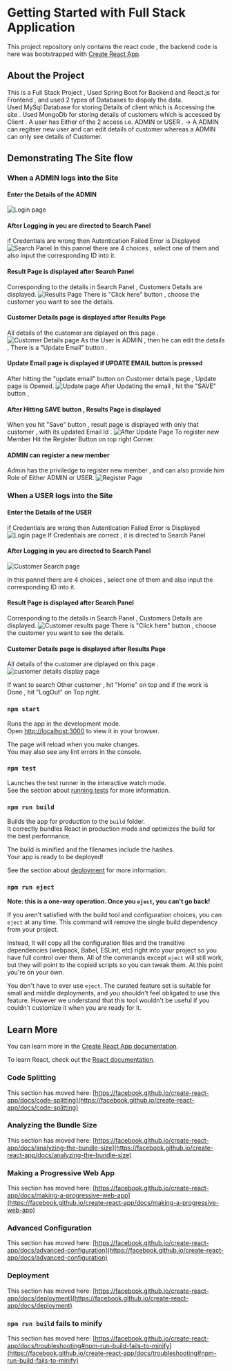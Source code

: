 # Getting Started with Full Stack Application

This project repository only contains the react code , the backend code is here was bootstrapped with [Create React App](https://github.com/facebook/create-react-app).

## About the Project 

This is a Full Stack Project , Used Spring Boot for Backend and React.js for Frontend , and used 2 types of Databases to dispaly the data.
</br>
Used MySql Database for storing Details of client which is Accessing the site .
Used MongoDb for storing details of customers which is accessed by Client . 
A user has Either of the 2 access i.e. ADMIN or USER .
 -> A ADMIN can regitser new user and can edit details of customer whereas a ADMIN can only see details of Customer.

## Demonstrating The Site flow

### When a ADMIN logs into the Site 

#### Enter the Details of the ADMIN
![Login page](https://github.com/jatinpaytm/FullStack_Project_SpringReact/assets/123053672/4a6692fa-0ec6-4809-8565-94f6961e5ce0)

#### After Logging in you are directed to Search Panel 
if Credentials are wrong then Autentication Failed Error is Displayed
![Search Panel](https://github.com/jatinpaytm/FullStack_Project_SpringReact/assets/123053672/72748f84-e29c-470c-869b-b2085f0cd1c4)
In this pannel there are 4 choices , select one of them and also input the corresponding ID into it.

#### Result Page is displayed after Search Panel
Corresponding to the details in Search Panel , Customers Details are displayed.
![Results Page](https://github.com/jatinpaytm/FullStack_Project_SpringReact/assets/123053672/7e783b13-d42c-49ed-a25d-b868e0a1b089)
There is "Click here" button , choose the customer you want to see the details.

#### Customer Details page is displayed after Results Page
All details of the customer are diplayed on this page .
![Customer Details page](https://github.com/jatinpaytm/FullStack_Project_SpringReact/assets/123053672/28acc512-881e-4348-a008-e96f4a46ec93)
As the User is ADMIN , then he can edit the details , There is a "Update Email" button .

#### Update Email page is displayed if UPDATE EMAIL button is pressed
After hitting the "update email" button on Customer details page , Update page is Opened.
![Update page](https://github.com/jatinpaytm/FullStack_Project_SpringReact/assets/123053672/b80ffd65-8582-42dd-9c86-af9ea65318bb)
After Updating the email , hit the "SAVE" button , 

#### After Hitting SAVE button , Results Page is displayed 
When you hit "Save" button , result page is displayed with only that customer , with its updated Email Id .
![After Update Page](https://github.com/jatinpaytm/FullStack_Project_SpringReact/assets/123053672/3cd042ff-b18d-4685-96e4-b851bc030a6b)
To register new Member Hit the Register Button on top right Corner.

#### ADMIN can register a new member 
Admin has the priviledge to register new member , and can also provide him Role of Either ADMIN or USER.
![Register Page](https://github.com/jatinpaytm/FullStack_Project_SpringReact/assets/123053672/4401223b-7977-445d-a4fc-83be5a5ebe09)

### When a USER logs into the Site 

#### Enter the Details of the USER
if Credentials are wrong then Autentication Failed Error is Displayed
![Login page](https://github.com/jatinpaytm/FullStack_Project_SpringReact/assets/123053672/dbd05870-1a54-45a8-918b-a542672ea7c5)
If Credentials are correct , it is directed to Search Panel

#### After Logging in you are directed to Search Panel 
![Customer Search page](https://github.com/jatinpaytm/FullStack_Project_SpringReact/assets/123053672/15ad9d52-e6b2-4017-b880-35d7baa5a842)

In this pannel there are 4 choices , select one of them and also input the corresponding ID into it.

#### Result Page is displayed after Search Panel
Corresponding to the details in Search Panel , Customers Details are displayed.
![Customer results page](https://github.com/jatinpaytm/FullStack_Project_SpringReact/assets/123053672/564df45b-cbab-4254-a18b-9d81fb6755cc)
There is "Click here" button , choose the customer you want to see the details.

#### Customer Details page is displayed after Results Page
All details of the customer are diplayed on this page .
![customer details display page](https://github.com/jatinpaytm/FullStack_Project_SpringReact/assets/123053672/0cbef4e3-8578-4a24-9bc0-8c5eed4c6c84)

If want to search Other customer , hit "Home" on top and if the work is Done , hit "LogOut" on Top right.

### `npm start`

Runs the app in the development mode.\
Open [http://localhost:3000](http://localhost:3000) to view it in your browser.

The page will reload when you make changes.\
You may also see any lint errors in the console.

### `npm test`

Launches the test runner in the interactive watch mode.\
See the section about [running tests](https://facebook.github.io/create-react-app/docs/running-tests) for more information.

### `npm run build`

Builds the app for production to the `build` folder.\
It correctly bundles React in production mode and optimizes the build for the best performance.

The build is minified and the filenames include the hashes.\
Your app is ready to be deployed!

See the section about [deployment](https://facebook.github.io/create-react-app/docs/deployment) for more information.

### `npm run eject`

**Note: this is a one-way operation. Once you `eject`, you can't go back!**

If you aren't satisfied with the build tool and configuration choices, you can `eject` at any time. This command will remove the single build dependency from your project.

Instead, it will copy all the configuration files and the transitive dependencies (webpack, Babel, ESLint, etc) right into your project so you have full control over them. All of the commands except `eject` will still work, but they will point to the copied scripts so you can tweak them. At this point you're on your own.

You don't have to ever use `eject`. The curated feature set is suitable for small and middle deployments, and you shouldn't feel obligated to use this feature. However we understand that this tool wouldn't be useful if you couldn't customize it when you are ready for it.

## Learn More

You can learn more in the [Create React App documentation](https://facebook.github.io/create-react-app/docs/getting-started).

To learn React, check out the [React documentation](https://reactjs.org/).

### Code Splitting

This section has moved here: [https://facebook.github.io/create-react-app/docs/code-splitting](https://facebook.github.io/create-react-app/docs/code-splitting)

### Analyzing the Bundle Size

This section has moved here: [https://facebook.github.io/create-react-app/docs/analyzing-the-bundle-size](https://facebook.github.io/create-react-app/docs/analyzing-the-bundle-size)

### Making a Progressive Web App

This section has moved here: [https://facebook.github.io/create-react-app/docs/making-a-progressive-web-app](https://facebook.github.io/create-react-app/docs/making-a-progressive-web-app)

### Advanced Configuration

This section has moved here: [https://facebook.github.io/create-react-app/docs/advanced-configuration](https://facebook.github.io/create-react-app/docs/advanced-configuration)

### Deployment

This section has moved here: [https://facebook.github.io/create-react-app/docs/deployment](https://facebook.github.io/create-react-app/docs/deployment)

### `npm run build` fails to minify

This section has moved here: [https://facebook.github.io/create-react-app/docs/troubleshooting#npm-run-build-fails-to-minify](https://facebook.github.io/create-react-app/docs/troubleshooting#npm-run-build-fails-to-minify)
